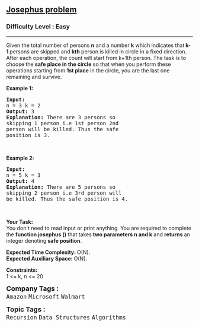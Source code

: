 <h2><a href="https://practice.geeksforgeeks.org/problems/josephus-problem/1?page=1&difficulty[]=0&status[]=unsolved&category[]=Recursion&sortBy=submissions">Josephus problem</a></h2><h3>Difficulty Level : Easy</h3><hr><div class="problems_problem_content__Xm_eO"><p>Given the total number of persons <strong>n</strong> and a number <strong>k</strong> which indicates that<strong> k-1 </strong>persons are skipped and <strong>kth</strong> person is killed in circle in a fixed direction.<br>
After each operation, the count will start from k+1th person. The task is to choose the <strong>safe&nbsp;place in the circle</strong> so that when you perform these operations starting from <strong>1</strong><strong>st</strong><strong> place</strong> in the circle, you are the last one remaining and&nbsp;survive.</p>

<p><strong>Example 1:</strong></p>

<pre><strong>Input:
</strong>n = 3 k = 2
<strong>Output: </strong>3<strong>
Explanation: </strong>There are 3 persons so 
skipping 1 person i.e 1st person 2nd 
person will be killed. Thus the safe 
position is 3.</pre>

<p>&nbsp;</p>

<p><strong>Example 2:</strong></p>

<pre><strong>Input:
</strong>n = 5 k = 3
<strong>Output: </strong>4<strong>
Explanation: </strong>There are 5 persons so 
skipping 2 person i.e 3rd person will 
be killed. Thus the safe position is 4.
</pre>

<p>&nbsp;</p>

<p><strong>Your Task:</strong><br>
You don't need to read input or print anything.&nbsp;You are required to complete the <strong>function josephus ()</strong> that takes<strong> two parameters n and k</strong> and <strong>returns </strong>an integer denoting<strong> safe position</strong>.&nbsp;</p>

<p><strong>Expected Time Complexity:&nbsp;</strong>O(N).<br>
<strong>Expected Auxiliary Space:&nbsp;</strong>O(N).</p>

<p><strong>Constraints:</strong><br>
1 &lt;= k, n &lt;= 20</p>
</div><p><span style=font-size:18px><strong>Company Tags : </strong><br><code>Amazon</code>&nbsp;<code>Microsoft</code>&nbsp;<code>Walmart</code>&nbsp;<br><p><span style=font-size:18px><strong>Topic Tags : </strong><br><code>Recursion</code>&nbsp;<code>Data Structures</code>&nbsp;<code>Algorithms</code>&nbsp;